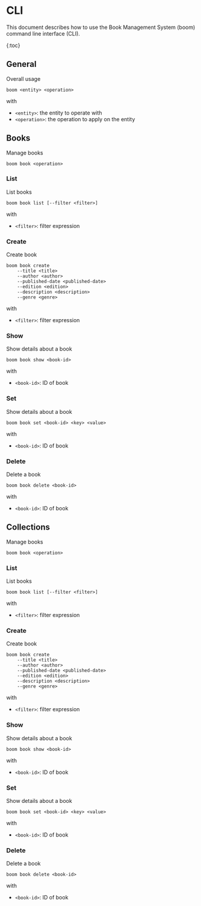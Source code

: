 # CLI

This document describes how to use the Book Management System (boom) command line interface (CLI).

{:toc}


## General

Overall usage

    boom <entity> <operation>

with
- `<entity>`: the entity to operate with
- `<operation>`: the operation to apply on the entity


## Books

Manage books

    boom book <operation>


### List

List books

    boom book list [--filter <filter>]

with
- `<filter>`: filter expression

### Create

Create book

    boom book create
        --title <title>
        --author <author>
        --published-date <published-date>
        --edition <edition>
        --description <description>
        --genre <genre>

with
- `<filter>`: filter expression

### Show

Show details about a book

    boom book show <book-id>

with
- `<book-id>`: ID of book


### Set

Show details about a book

    boom book set <book-id> <key> <value>

with
- `<book-id>`: ID of book


### Delete

Delete a book

    boom book delete <book-id>

with
- `<book-id>`: ID of book



## Collections


Manage books

    boom book <operation>


### List

List books

    boom book list [--filter <filter>]

with
- `<filter>`: filter expression

### Create

Create book

    boom book create
        --title <title>
        --author <author>
        --published-date <published-date>
        --edition <edition>
        --description <description>
        --genre <genre>

with
- `<filter>`: filter expression

### Show

Show details about a book

    boom book show <book-id>

with
- `<book-id>`: ID of book


### Set

Show details about a book

    boom book set <book-id> <key> <value>

with
- `<book-id>`: ID of book


### Delete

Delete a book

    boom book delete <book-id>

with
- `<book-id>`: ID of book


